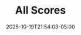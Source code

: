 ---
weight: 100
title: "All Scores"
description: ""
icon: "article"
date: "2025-10-19T21:54:03-05:00"
lastmod: "2025-10-19T21:54:03-05:00"
draft: false
toc: true
---